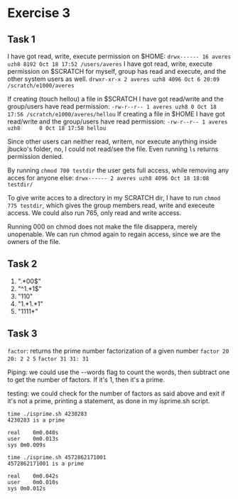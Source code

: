 # Exercise 3

## Task 1

I have got read, write, execute permission on $HOME:
`drwx------ 16 averes uzh8 8192 Oct 18 17:52 /users/averes`
I have got read, write, execute permission on $SCRATCH for myself, group has read and execute, and
the other system users as well.
`drwxr-xr-x 2 averes uzh8 4096 Oct 6 20:09 /scratch/e1000/averes`

If creating (touch hellou) a file in $SCRATCH I have got read/write and the group/users have read permission:
`-rw-r--r-- 1 averes uzh8 0 Oct 18 17:56 /scratch/e1000/averes/hellou`
If creating a file in $HOME I have got read/write and the group/users have read permission:
`-rw-r--r-- 1 averes uzh8      0 Oct 18 17:58 hellou`

Since other users can neither read, writem, nor execute anything inside jbucko's folder, no, I could
not read/see the file. Even running `ls` returns permission denied.


By running `chmod 700 testdir` the user gets full access, while removing any acces for anyone else:
`drwx------ 2 averes uzh8 4096 Oct 18 18:08 testdir/`

To give write acces to a directory in my SCRATCH dir, I have to run `chmod 775 testdir`, which gives
the group members read, write and execeute access. We could also run 765, only read and write access.

Running 000 on chmod does not make the file disappera, merely unopenable. We can run chmod again to 
regain access, since we are the owners of the file.

## Task 2

1) ".*00$"
2) "^1.*1$"
3) "110"
4) "1.*1.*1"
5) "1111*"

## Task 3

`factor`: returns the prime number factorization of a given number
`factor 20
20: 2 2 5`
`factor 31
31: 31`

Piping: we could use the --words flag to count the words, then subtract one to get the number of factors.
If it's 1, then it's a prime.

testing: we could check for the number of factors as said above and exit if it's not a prime, printing a statement, as
done in my isprime.sh script.

```
time ./isprime.sh 4230283
4230283 is a prime

real	0m0.040s
user	0m0.013s
sys	0m0.009s

```
```
time ./isprime.sh 4572862171001
4572862171001 is a prime

real	0m0.042s
user	0m0.010s
sys	0m0.012s
```
